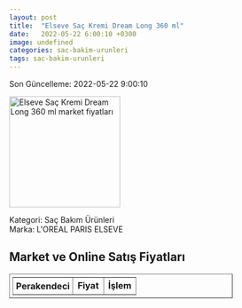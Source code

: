 ```yaml
---
layout: post
title:  "Elseve Saç Kremi Dream Long 360 ml"
date:   2022-05-22 6:00:10 +0300
image: undefined
categories: sac-bakim-urunleri
tags: sac-bakim-urunleri
---
```


Son Güncelleme: 2022-05-22 9:00:10

<img src="undefined" width="200" alt="Elseve Saç Kremi Dream Long 360 ml market fiyatları" />

Kategori: Saç Bakım Ürünleri
<br />
Marka: L'OREAL PARIS ELSEVE

<h2>Market ve Online Satış Fiyatları</h2>

<table border="1" style="padding: 5px;width:80%;">
  <tr>
    <td style="padding: 5px;"><strong>Perakendeci</strong></td>
    <td><strong>Fiyat</strong></td>
    <td><strong>İşlem</strong></td>
  </tr>
  
</table>
